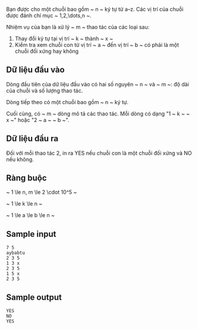 Bạn được cho một chuỗi bao gồm ~ n ~ ký tự từ a–z. Các vị trí của chuỗi được đánh chỉ mục ~ 1,2,\dots,n ~.

Nhiệm vụ của bạn là xử lý ~ m ~ thao tác của các loại sau:

1. Thay đổi ký tự tại vị trí ~ k ~ thành ~ x ~
2. Kiểm tra xem chuỗi con từ vị trí ~ a ~ đến vị trí ~ b ~ có phải là một chuỗi đối xứng hay không

## Dữ liệu đầu vào

Dòng đầu tiên của dữ liệu đầu vào có hai số nguyên ~ n ~ và ~ m ~: độ dài của chuỗi và số lượng thao tác.

Dòng tiếp theo có một chuỗi bao gồm ~ n ~ ký tự.

Cuối cùng, có ~ m ~ dòng mô tả các thao tác. Mỗi dòng có dạng "1 ~ k ~ ~ x ~" hoặc "2 ~ a ~ ~ b ~".

## Dữ liệu đầu ra

Đối với mỗi thao tác 2, in ra YES nếu chuỗi con là một chuỗi đối xứng và NO nếu không.

## Ràng buộc

~ 1 \le n, m \le 2 \cdot 10^5 ~

~ 1 \le k \le n ~

~ 1 \le a \le b \le n ~

## Sample input 

```
7 5
aybabtu
2 3 5
1 3 x
2 3 5
1 5 x
2 3 5
```

## Sample output 
```
YES
NO
YES
```

